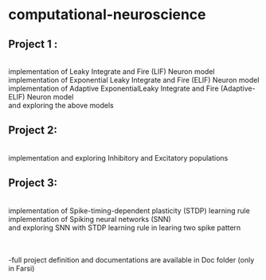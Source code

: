 # computational-neuroscience

## Project 1 :
<br />implementation of Leaky Integrate and Fire (LIF) Neuron model
<br />implementation of Exponential Leaky Integrate and Fire (ELIF) Neuron model
<br />implementation of Adaptive ExponentialLeaky Integrate and Fire (Adaptive-ELIF) Neuron model
<br />and exploring the above models
    
## Project 2:
<br />implementation and exploring Inhibitory and Excitatory  populations
  
## Project 3:
<br />implementation of Spike-timing-dependent plasticity (STDP) learning rule
<br />implementation of Spiking neural networks (SNN)
<br />and exploring SNN with STDP learning rule in learing two spike pattern
    
<br /><br />-full project definition and documentations are available in Doc folder (only in Farsi)
  
